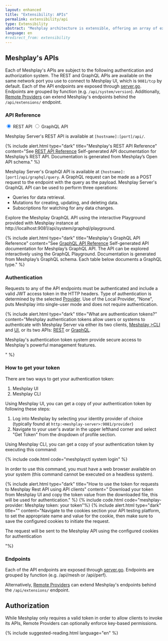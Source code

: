 ```yaml
---
layout: enhanced
title: "Extensibility: APIs"
permalink: extensibility/api
type: Extensibility
abstract: "Meshplay architecture is extensible, offering an array of extension points and REST and GraphQL APIs."
language: en
#redirect_from: extensibility
---
```


## Meshplay's APIs

Each of Meshplay's APIs are subject to the following authentication and authorization system. The REST and GraphQL APIs are available on the same network port you use to connect to Meshplay UI, which is `9081/tcp` by default. Each of the API endpoints are exposed through [server.go](https://github.com/khulnasoft/meshplay/blob/master/server/router/server.go). Endpoints are grouped by function (e.g. `/api/system/version`). Additionally, [Remote Providers](./providers) can extend Meshplay's endpoints behind the `/api/extensions/` endpoint.

### API Reference

<main>
  
<input id="tab1" type="radio" name="tabs" checked>
<label for="tab1">REST API</label>

<input id="tab2" type="radio" name="tabs">
<label for="tab2">GraphQL API</label>

<section class="tabbed" id="content1">
<p>Meshplay Server's REST API is available at <code>[hostname]:[port]/api/</code>.</p>

{% include alert.html type="dark" title="Meshplay's REST API Reference" content="See <a href='/reference/rest-apis'>REST API Reference</a> Self-generated API documentation for Meshplay’s REST API. Documentation is generated from Meshplay’s Open API schema." %}

</section>

<section class="tabbed" id="content2">


<p>Meshplay Server's GraphQl API is available at <code>{hostname]:[port]/api/graphql/query</code>. A GraphQL request can be made as a POST request to the endpoint with the query as the payload. Meshplay Server's GraphQL API can be used to perform three operations:</p>

<ul>
  <li>Queries for data retrieval.</li>
  <li>Mutations for creating, updating, and deleting data.</li>
   <li>Subscriptions for watching for any data changes.</li>
</ul>
<p>
Explore the Meshplay GraphQL API using the interactive Playground provided with Meshplay instance at http://localhost:9081/api/system/graphql/playground.</p>

{% include alert.html type="dark" title="Meshplay's GraphQL API Reference" content="See <a href='/reference/graphql-apis'>GraphQL API Reference</a> Self-generated API documentation for Meshplay’s GraphQL API. The API can be explored interactively using the GraphQL Playground. Documentation is generated from Meshplay’s GraphQL schema. Each table below documents a GraphQL type." %}

  </section>
    
</main>

### Authentication

Requests to any of the API endpoints must be authenticated and include a valid JWT access token in the HTTP headers. Type of authentication is determined by the selected [Provider](#providers). Use of the Local Provider, "None", puts Meshplay into single-user mode and does not require authentication.

{% include alert.html type="dark" title="What are authentication tokens?" content="Meshplay authentication tokens allow users or systems to authenticate with Meshplay Server via either its two clients, <a href='/reference/meshplayctl'>Meshplay >CLI</a> and <a href='/extensibility/api#how-to-get-your-token'>UI</a>, or its two APIs: <a href='/reference/rest-apis'>REST</a> or <a href='/reference/graphql-apis'>GraphQL</a>. <p>Meshplay's authentication token system provide secure access to Meshplay's powerful management features.</p>" %}

### How to get your token

There are two ways to get your authentication token:

1. Meshplay UI
2. Meshplay CLI

Using Meshplay UI, you can get a copy of your authentication token by following these steps:

1. Log into Meshplay by selecting your identity provider of choice (typically found at `http:<meshplay-server>:9081/provider`)
2. Navigate to your user's avatar in the upper lefthand corner and select "Get Token" from the dropdown of profile section.

Using Meshplay CLI, you can get a copy of your authentication token by executing this command:

{% include code.html code="meshplayctl system login" %}

In order to use this command, you must have a web browser available on your system (this command cannot be executed on a headless system).

{% include alert.html type="dark" title="How to use the token for requests to Meshplay Rest API using API clients" content=" Download your token from Meshplay UI and copy the token value from the downloaded file, this will be used for authentication." %}
{% include code.html code="meshplay-provider: Meshplay
token: your token"%}
{% include alert.html type="dark" title="" content="Navigate to the cookies section your API testing platform, to set the appropriate name and value for the cookie, then make sure to save the configured cookies to initiate the request. <p> The request will be sent to the Meshplay API using the configured cookies for authentication</p>"%}

### Endpoints

Each of the API endpoints are exposed through [server.go](https://github.com/khulnasoft/meshplay/blob/master/router/server.go). Endpoints are grouped by function (e.g. /api/mesh or /api/perf).

Alternatively, [Remote Providers](./providers) can extend Meshplay's endpoints behind the `/api/extensions/` endpoint.

## Authorization

While Meshplay only requires a valid token in order to allow clients to invoke its APIs, Remote Providers can optionally enforce key-based permissions.

{% include suggested-reading.html language="en" %}
